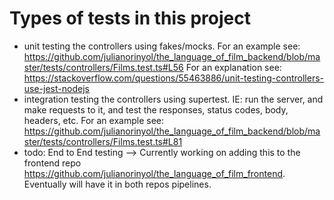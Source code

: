 
# Types of tests in this project

* unit testing the controllers using fakes/mocks. 
For an example see: https://github.com/julianorinyol/the_language_of_film_backend/blob/master/tests/controllers/Films.test.ts#L56
For an explanation see:  https://stackoverflow.com/questions/55463886/unit-testing-controllers-use-jest-nodejs
* integration testing the controllers using supertest. IE: run the server, and make requests to it, and test the responses, status codes, body, headers, etc.
For an example see: https://github.com/julianorinyol/the_language_of_film_backend/blob/master/tests/controllers/Films.test.ts#L81
* todo: End to End testing --> Currently working on adding this to the frontend repo https://github.com/julianorinyol/the_language_of_film_frontend. Eventually will have it in both repos pipelines.
